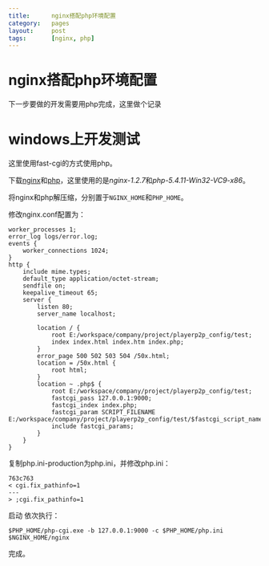```yaml
---
title:      nginx搭配php环境配置
category:   pages
layout:     post
tags:       [nginx, php]
---
```



nginx搭配php环境配置
==============



下一步要做的开发需要用php完成，这里做个记录

# windows上开发测试

这里使用fast-cgi的方式使用php。

下载[nginx][1]和[php][2]，这里使用的是*nginx-1.2.7*和*php-5.4.11-Win32-VC9-x86*。

将nginx和php解压缩，分别置于`NGINX_HOME`和`PHP_HOME`。

修改nginx.conf配置为：

    worker_processes 1;
    error_log logs/error.log;
    events { 
        worker_connections 1024; 
    } 
    http { 
        include mime.types; 
        default_type application/octet-stream; 
        sendfile on; 
        keepalive_timeout 65; 
        server { 
            listen 80; 
            server_name localhost; 
    
            location / { 
                root E:/workspace/company/project/playerp2p_config/test; 
                index index.html index.htm index.php; 
            } 
            error_page 500 502 503 504 /50x.html; 
            location = /50x.html { 
                root html; 
            }
            location ~ .php$ { 
                root E:/workspace/company/project/playerp2p_config/test; 
                fastcgi_pass 127.0.0.1:9000; 
                fastcgi_index index.php; 
                fastcgi_param SCRIPT_FILENAME E:/workspace/company/project/playerp2p_config/test/$fastcgi_script_name; 
                include fastcgi_params; 
            } 
        } 
    }
    

复制php.ini-production为php.ini，并修改php.ini：

    763c763
    < cgi.fix_pathinfo=1
    ---
    > ;cgi.fix_pathinfo=1
    

启动 依次执行：

    $PHP_HOME/php-cgi.exe -b 127.0.0.1:9000 -c $PHP_HOME/php.ini 
    $NGINX_HOME/nginx
    

完成。

[1]:    http://nginx.org/
[2]:    http://php.net/
